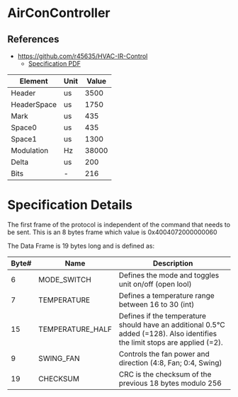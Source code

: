 # AirConController

## References

- https://github.com/r45635/HVAC-IR-Control
  - [Specification PDF](https://github.com/r45635/HVAC-IR-Control/blob/master/Protocol/Panasonic%20HVAC%20IR%20Protocol%20specification.pdf)

| Element | Unit | Value |
| --- | --- | --- |
| Header | us | 3500 |
| HeaderSpace | us | 1750 |
| Mark | us | 435 |
| Space0 | us | 435 |
| Space1 | us | 1300 |
| Modulation | Hz | 38000 |
| Delta | us | 200 |
| Bits | - | 216 |

# Specification Details

The first frame of the protocol is independent of the command that needs to be sent. This is an 8 bytes frame which value is 0x4004072000000060

The Data Frame is 19 bytes long and is defined as:

| Byte# | Name | Description |
| --- | --- | --- |
| 6 | MODE_SWITCH | Defines the mode and toggles unit on/off (open lool)
| 7 | TEMPERATURE | Defines a temperature range between 16 to 30 (int)
| 15 | TEMPERATURE_HALF | Defines if the temperature should have an additional 0.5°C added (=128). Also identifies the limit stops are applied (=2).
| 9 | SWING_FAN | Controls the fan power and direction (4:8, Fan; 0:4, Swing)
| 19 | CHECKSUM | CRC is the checksum of the previous 18 bytes modulo 256
